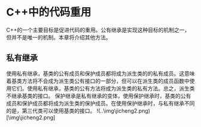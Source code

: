 # C++中的代码重用

C++的一个主要目标是促进代码的重用。公有继承是实现这种目标的机制之一，但并不是唯一的机制。本章将介绍其他方法。

## 私有继承

使用私有继承，基类的公有成员和保护成员都将成为派生类的的私有成员。这意味着基类方法将不会成为派生类公有接口的一部分，但可以在派生类的成员函数中使用它们。使用私有继承，基类的公有方法将成为派生类的私有方法。总之，派生类不继承基类的接口。
保护继承是私有继承的变体，使用保护继承时，基类的公有成员和保护成员都将成为派生类的保护成员。在使用保护继承时，与私有继承不同的是，第三代类可以使用基类的接口。
!(..\img\jicheng2.png)[\img\jicheng2.png]